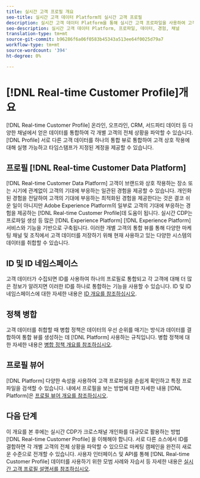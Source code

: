 ```yaml
---
title: 실시간 고객 프로필 개요
seo-title: 실시간 고객 데이터 Platform의 실시간 고객 프로필
description: 실시간 고객 데이터 Platform을 통해 실시간 고객 프로파일을 사용하여 고객의 관심사와 연관성 있는 경험을 일관되게 제작할 수 있는 방법을 간략하게 소개합니다.
seo-description: 실시간 고객 데이터 Platform, 프로파일, 데이터, 경험, 채널
translation-type: tm+mt
source-git-commit: b96286f6a06f0583b45343a513ee64f0025d79a7
workflow-type: tm+mt
source-wordcount: '394'
ht-degree: 0%

---
```



# [!DNL Real-time Customer Profile]개요

[!DNL Real-time Customer Profile] 온라인, 오프라인, CRM, 서드파티 데이터 등 다양한 채널에서 얻은 데이터를 통합하여 각 개별 고객의 전체 상황을 파악할 수 있습니다. [!DNL Profile] 서로 다른 고객 데이터를 하나의 통합 뷰로 통합하여 고객 상호 작용에 대해 실행 가능하고 타임스탬프가 지정된 계정을 제공할 수 있습니다.

## 프로필 [!DNL Real-time Customer Data Platform]

[!DNL Real-time Customer Data Platform] 고객이 브랜드와 상호 작용하는 장소 또는 시기에 관계없이 고객의 기대에 부응하는 일관된 경험을 제공할 수 있습니다. 개인화된 경험을 전달하여 고객의 기대에 부응하는 최적화된 경험을 제공한다는 것은 결코 쉬운 일이 아니지만 Adobe Experience Platform의 일부로 고객의 기대에 부응하는 경험을 제공하는 [!DNL Real-time Customer Profile]데 도움이 됩니다. 실시간 CDP는 프로파일 생성 등 많은 [!DNL Experience Platform] [!DNL Experience Platform] 서비스와 기능을 기반으로 구축됩니다. 이러한 개별 고객의 통합 뷰를 통해 다양한 마케팅 채널 및 조직에서 고객 데이터를 저장하기 위해 현재 사용하고 있는 다양한 시스템의 데이터를 취합할 수 있습니다.

## ID 및 ID 네임스페이스

고객 데이터가 수집되면 ID를 사용하여 하나의 프로필로 통합되고 각 고객에 대해 더 많은 정보가 알려지면 이러한 ID를 하나로 통합하는 기능을 사용할 수 있습니다. ID 및 ID 네임스페이스에 대한 자세한 내용은 [ID 개요를 참조하십시오](/help/rtcdp/profile/identities-overview.md).

## 정책 병합

고객 데이터를 취합할 때 병합 정책은 데이터의 우선 순위를 매기는 방식과 데이터를 결합하여 통합 뷰를 생성하는 데 [!DNL Platform] 사용하는 규칙입니다. 병합 정책에 대한 자세한 내용은 [병합 정책 개요를 참조하십시오](/help/rtcdp/profile/merge-policies.md).

## 프로필 뷰어

[!DNL Platform] 다양한 속성을 사용하여 고객 프로파일을 손쉽게 확인하고 특정 프로파일을 검색할 수 있습니다. 내에서 프로필을 보는 방법에 대한 자세한 내용 [!DNL Platform]은 [프로필 뷰어 개요를 참조하십시오](/help/rtcdp/profile/profile-viewer.md).

## 다음 단계

이 개요를 본 후에는 실시간 CDP가 크로스채널 개인화를 대규모로 활용하는 방법 [!DNL Real-time Customer Profile] 을 이해해야 합니다. 서로 다른 소스에서 ID를 결합하면 각 개별 고객의 전체 상황을 파악할 수 있으므로 마케팅 캠페인을 완전히 새로운 수준으로 전개할 수 있습니다. 사용자 인터페이스 및 API를 통해 [!DNL Real-time Customer Profile] 데이터를 사용하기 위한 모범 사례와 자습서 등 자세한 내용은 [실시간 고객 프로필 설명서를 참조하십시오](../../profile/home.md).